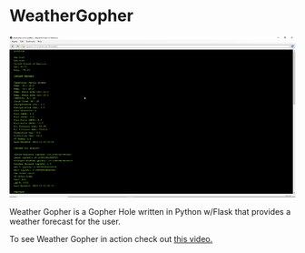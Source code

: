 # WeatherGopher

![Gopher Weather Example](https://github.com/PaulWGraham/WeatherGopher/blob/main/Gopher%20Weather%20Thumbnail_1.1.1.png)

Weather Gopher is a Gopher Hole written in Python w/Flask that provides a weather forecast for the user.

To see Weather Gopher in action check out [this video.](https://youtu.be/ctZlnDRwYyg)

